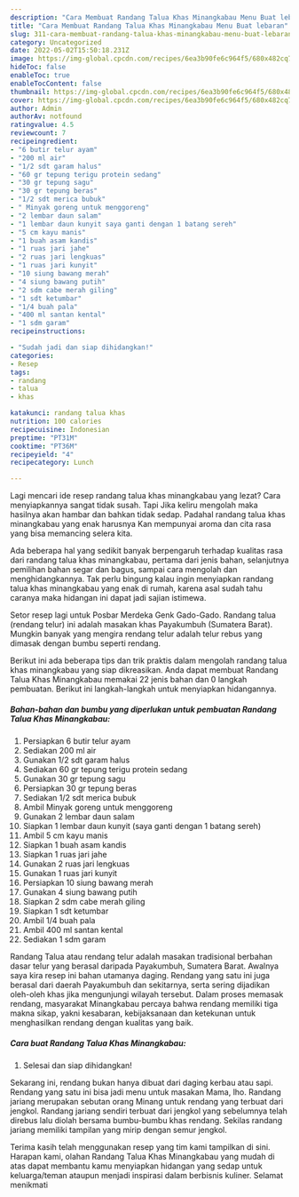 ```yaml
---
description: "Cara Membuat Randang Talua Khas Minangkabau Menu Buat lebaran"
title: "Cara Membuat Randang Talua Khas Minangkabau Menu Buat lebaran"
slug: 311-cara-membuat-randang-talua-khas-minangkabau-menu-buat-lebaran
category: Uncategorized
date: 2022-05-02T15:50:18.231Z
image: https://img-global.cpcdn.com/recipes/6ea3b90fe6c964f5/680x482cq70/randang-talua-khas-minangkabau-foto-resep-utama.jpg
hideToc: false
enableToc: true
enableTocContent: false
thumbnail: https://img-global.cpcdn.com/recipes/6ea3b90fe6c964f5/680x482cq70/randang-talua-khas-minangkabau-foto-resep-utama.jpg
cover: https://img-global.cpcdn.com/recipes/6ea3b90fe6c964f5/680x482cq70/randang-talua-khas-minangkabau-foto-resep-utama.jpg
author: Admin
authorAv: notfound
ratingvalue: 4.5
reviewcount: 7
recipeingredient:
- "6 butir telur ayam"
- "200 ml air"
- "1/2 sdt garam halus"
- "60 gr tepung terigu protein sedang"
- "30 gr tepung sagu"
- "30 gr tepung beras"
- "1/2 sdt merica bubuk"
- " Minyak goreng untuk menggoreng"
- "2 lembar daun salam"
- "1 lembar daun kunyit saya ganti dengan 1 batang sereh"
- "5 cm kayu manis"
- "1 buah asam kandis"
- "1 ruas jari jahe"
- "2 ruas jari lengkuas"
- "1 ruas jari kunyit"
- "10 siung bawang merah"
- "4 siung bawang putih"
- "2 sdm cabe merah giling"
- "1 sdt ketumbar"
- "1/4 buah pala"
- "400 ml santan kental"
- "1 sdm garam"
recipeinstructions:

- "Sudah jadi dan siap dihidangkan!"
categories:
- Resep
tags:
- randang
- talua
- khas

katakunci: randang talua khas 
nutrition: 100 calories
recipecuisine: Indonesian
preptime: "PT31M"
cooktime: "PT36M"
recipeyield: "4"
recipecategory: Lunch

---
```



Lagi mencari ide resep randang talua khas minangkabau yang lezat? Cara menyiapkannya sangat tidak susah. Tapi Jika keliru mengolah maka hasilnya akan hambar dan bahkan tidak sedap. Padahal randang talua khas minangkabau yang enak harusnya Kan mempunyai aroma dan cita rasa yang bisa memancing selera kita.


Ada beberapa hal yang sedikit banyak berpengaruh terhadap kualitas rasa dari randang talua khas minangkabau, pertama dari jenis bahan, selanjutnya pemilihan bahan segar dan bagus, sampai cara mengolah dan menghidangkannya. Tak perlu bingung kalau ingin menyiapkan randang talua khas minangkabau yang enak di rumah, karena asal sudah tahu caranya maka hidangan ini dapat jadi sajian istimewa.

Setor resep lagi untuk Posbar Merdeka Genk Gado-Gado. Randang talua (rendang telur) ini adalah masakan khas Payakumbuh (Sumatera Barat). Mungkin banyak yang mengira rendang telur adalah telur rebus yang dimasak dengan bumbu seperti rendang.


Berikut ini ada beberapa tips dan trik praktis dalam mengolah randang talua khas minangkabau yang siap dikreasikan. Anda dapat membuat Randang Talua Khas Minangkabau memakai 22 jenis bahan dan 0 langkah pembuatan. Berikut ini langkah-langkah untuk menyiapkan hidangannya.

<!--inarticleads1-->

##### Bahan-bahan dan bumbu yang diperlukan untuk pembuatan Randang Talua Khas Minangkabau:

1. Persiapkan 6 butir telur ayam
1. Sediakan 200 ml air
1. Gunakan 1/2 sdt garam halus
1. Sediakan 60 gr tepung terigu protein sedang
1. Gunakan 30 gr tepung sagu
1. Persiapkan 30 gr tepung beras
1. Sediakan 1/2 sdt merica bubuk
1. Ambil  Minyak goreng untuk menggoreng
1. Gunakan 2 lembar daun salam
1. Siapkan 1 lembar daun kunyit (saya ganti dengan 1 batang sereh)
1. Ambil 5 cm kayu manis
1. Siapkan 1 buah asam kandis
1. Siapkan 1 ruas jari jahe
1. Gunakan 2 ruas jari lengkuas
1. Gunakan 1 ruas jari kunyit
1. Persiapkan 10 siung bawang merah
1. Gunakan 4 siung bawang putih
1. Siapkan 2 sdm cabe merah giling
1. Siapkan 1 sdt ketumbar
1. Ambil 1/4 buah pala
1. Ambil 400 ml santan kental
1. Sediakan 1 sdm garam


Randang Talua atau rendang telur adalah masakan tradisional berbahan dasar telur yang berasal daripada Payakumbuh, Sumatera Barat. Awalnya saya kira resep ini bahan utamanya daging. Rendang yang satu ini juga berasal dari daerah Payakumbuh dan sekitarnya, serta sering dijadikan oleh-oleh khas jika mengunjungi wilayah tersebut. Dalam proses memasak rendang, masyarakat Minangkabau percaya bahwa rendang memiliki tiga makna sikap, yakni kesabaran, kebijaksanaan dan ketekunan untuk menghasilkan rendang dengan kualitas yang baik. 

<!--inarticleads2-->

##### Cara buat Randang Talua Khas Minangkabau:


1. Selesai dan siap dihidangkan!

Sekarang ini, rendang bukan hanya dibuat dari daging kerbau atau sapi. Rendang yang satu ini bisa jadi menu untuk masakan Mama, lho. Randang jariang merupakan sebutan orang Minang untuk rendang yang terbuat dari jengkol. Randang jariang sendiri terbuat dari jengkol yang sebelumnya telah direbus lalu diolah bersama bumbu-bumbu khas rendang. Sekilas randang jariang memiliki tampilan yang mirip dengan semur jengkol. 

Terima kasih telah menggunakan resep yang tim kami tampilkan di sini. Harapan kami, olahan Randang Talua Khas Minangkabau yang mudah di atas dapat membantu kamu menyiapkan hidangan yang sedap untuk keluarga/teman ataupun menjadi inspirasi dalam berbisnis kuliner. Selamat menikmati
